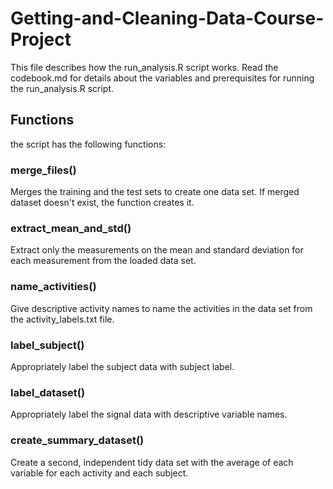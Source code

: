 # Getting-and-Cleaning-Data-Course-Project

This file describes how the run_analysis.R script works. Read the codebook.md for details about the variables and prerequisites for running the run_analysis.R script.


## Functions

the script has the following functions:

### merge_files()

Merges the training and the test sets to create one data set. If merged dataset doesn't exist, the function creates it.


### extract_mean_and_std()

Extract only the measurements on the mean and standard deviation for each measurement from the loaded data set.

### name_activities()

Give descriptive activity names to name the activities in the data set from the activity_labels.txt file.

### label_subject()

Appropriately label the subject data with subject label.

### label_dataset()

Appropriately label the signal data  with descriptive variable names.

### create_summary_dataset()

Create a second, independent tidy data set with the average of each variable for each activity and each subject. 
